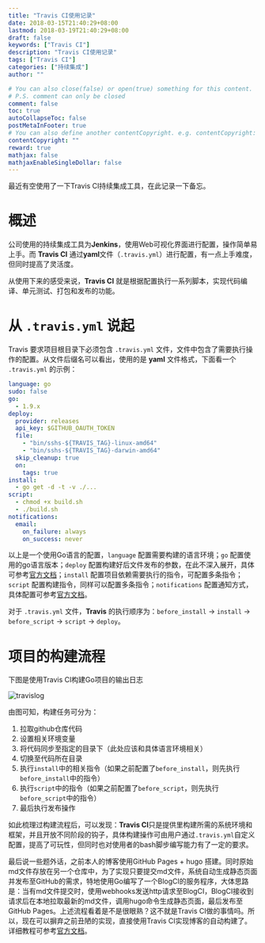 ```yaml
---
title: "Travis CI使用记录"
date: 2018-03-15T21:40:29+08:00
lastmod: 2018-03-19T21:40:29+08:00
draft: false
keywords: ["Travis CI"]
description: "Travis CI使用记录"
tags: ["Travis CI"]
categories: ["持续集成"]
author: ""

# You can also close(false) or open(true) something for this content.
# P.S. comment can only be closed
comment: false
toc: true
autoCollapseToc: false
postMetaInFooter: true
# You can also define another contentCopyright. e.g. contentCopyright: "This is another copyright."
contentCopyright: ""
reward: true
mathjax: false
mathjaxEnableSingleDollar: false
---
```


最近有空使用了一下Travis CI持续集成工具，在此记录一下备忘。

<!--more-->

# 概述

公司使用的持续集成工具为**Jenkins**，使用Web可视化界面进行配置，操作简单易上手。而 **Travis CI** 通过**yaml**文件（`.travis.yml`）进行配置，有一点上手难度，但同时提高了灵活度。

从使用下来的感受来说，**Travis CI** 就是根据配置执行一系列脚本，实现代码编译、单元测试、打包和发布的功能。

# 从 `.travis.yml` 说起

Travis 要求项目根目录下必须包含 `.travis.yml` 文件，文件中包含了需要执行操作的配置。从文件后缀名可以看出，使用的是 **yaml** 文件格式，下面看一个 `.travis.yml` 的示例：

```yaml
language: go
sudo: false
go:
  - 1.9.x
deploy:
  provider: releases
  api_key: $GITHUB_OAUTH_TOKEN
  file:
    - "bin/sshs-${TRAVIS_TAG}-linux-amd64"
    - "bin/sshs-${TRAVIS_TAG}-darwin-amd64"
  skip_cleanup: true
  on:
    tags: true
install:
  - go get -d -t -v ./...
script:
  - chmod +x build.sh
  - ./build.sh
notifications:
  email:
    on_failure: always
    on_success: never
```

以上是一个使用Go语言的配置，`language` 配置需要构建的语言环境；`go` 配置使用的go语言版本；`deploy` 配置构建好后文件发布的参数，在此不深入展开，具体可参考[官方文档](https://docs.travis-ci.com/user/deployment/releases/)；`install` 配置项目依赖需要执行的指令，可配置多条指令；`script` 配置构建指令，同样可以配置多条指令；`notifications` 配置通知方式，具体配置可参考[官方文档](https://docs.travis-ci.com/user/notifications)。

对于 `.travis.yml` 文件，**Travis** 的执行顺序为：`before_install` -> `install` -> `before_script` -> `script` -> `deploy`。

# 项目的构建流程

下图是使用Travis CI构建Go项目的输出日志

![travislog](http://ocd8m6zlz.bkt.clouddn.com/travislog.png)

由图可知，构建任务可分为：

1. 拉取github仓库代码
2. 设置相关环境变量
3. 将代码同步至指定的目录下（此处应该和具体语言环境相关）
4. 切换至代码所在目录
5. 执行`install`中的相关指令（如果之前配置了`before_install`，则先执行`before_install`中的指令）
6. 执行`script`中的指令（如果之前配置了`before_script`，则先执行`before_script`中的指令）
7. 最后执行发布操作

如此梳理过构建流程后，可以发现：**Travis CI**只是提供里构建所需的系统环境和框架，并且开放不同阶段的钩子，具体构建操作可由用户通过`.travis.yml`自定义配置，提高了可玩性，但同时也对使用者的bash脚步编写能力有了一定的要求。

最后说一些题外话，之前本人的博客使用GitHub Pages + hugo 搭建。同时原始md文件存放在另一个仓库中，为了实现只要提交md文件，系统自动生成静态页面并发布至GitHub的需求，特地使用Go编写了一个BlogCI的服务程序，大体思路是：当有md文件提交时，使用webhooks发送http请求至BlogCI，BlogCI接收到请求后在本地拉取最新的md文件，调用hugo命令生成静态页面，最后发布至GitHub Pages。上述流程看着是不是很眼熟？这不就是Travis CI做的事情吗。所以，现在可以摒弃之前丑陋的实现，直接使用Travis CI实现博客的自动构建了。详细教程可参考[官方文档](https://docs.travis-ci.com/user/deployment/pages/)。